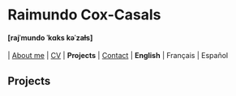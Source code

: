 # Raimundo Cox-Casals
#### [rajˈmundo ˈkɑks kəˈzaɫs]

| [About me](README.md) | [CV](cv.md) | **Projects** | [Contact](contact.md) | **English** \| Français \| Español

## Projects
